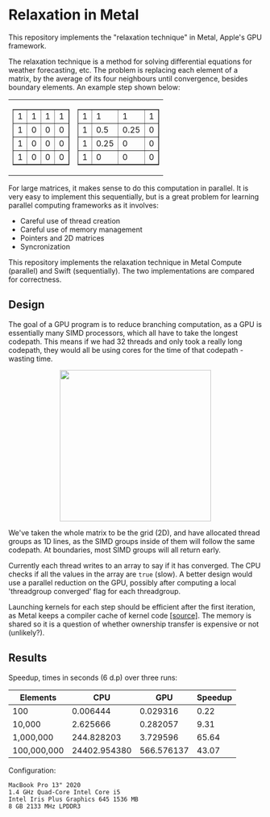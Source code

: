 # Relaxation in Metal

This repository implements the "relaxation technique" in Metal, Apple's GPU framework.

The relaxation technique is a method for solving differential equations for weather forecasting, etc. The problem is replacing each element of a matrix, by the average of its four neighbours until convergence, besides boundary elements. An example step shown below:

<table>
  <tr>
    <td>
      <table border="1">
        <tr>
          <td>1</td><td>1</td><td>1</td><td>1</td>
        </tr>
        <tr>
          <td>1</td><td>0</td><td>0</td><td>0</td>
        </tr>
        <tr>
          <td>1</td><td>0</td><td>0</td><td>0</td>
        </tr>
        <tr>
          <td>1</td><td>0</td><td>0</td><td>0</td>
        </tr>
      </table>
    </td>
    <td>
      <table border="1">
        <tr>
          <td>1</td><td>1</td><td>1</td><td>1</td>
        </tr>
        <tr>
          <td>1</td><td>0.5</td><td>0.25</td><td>0</td>
        </tr>
        <tr>
          <td>1</td><td>0.25</td><td>0</td><td>0</td>
        </tr>
        <tr>
          <td>1</td><td>0</td><td>0</td><td>0</td>
        </tr>
      </table>
    </td>
  </tr>
</table>

For large matrices, it makes sense to do this computation in parallel. It is very easy to implement this sequentially, but is a great problem for learning parallel computing frameworks as it involves:

- Careful use of thread creation
- Careful use of memory management
- Pointers and 2D matrices
- Syncronization

This repository implements the relaxation technique in Metal Compute (parallel) and Swift (sequentially). The two implementations are compared for correctness.

## Design

The goal of a GPU program is to reduce branching computation, as a GPU is essentially many SIMD processors, which all have to take the longest codepath. This means if we had 32 threads and only took a really long codepath, they would all be using cores for the time of that codepath - wasting time.

<div align='center'>
  <img src="https://github.com/jakedves/relaxation-metal/assets/75232368/cd11d191-74d5-4652-bc66-9c8c388b43ee" width="300"/>
</div>

We've taken the whole matrix to be the grid (2D), and have allocated thread groups as 1D lines, as the SIMD groups inside of them will follow the same codepath. At boundaries, most SIMD groups will all return early.

Currently each thread writes to an array to say if it has converged. The CPU checks if all the values in the array are `true` (slow). A better design would use a parallel reduction on the GPU, possibly after computing a local 'threadgroup converged' flag for each threadgroup.

Launching kernels for each step should be efficient after the first iteration, as Metal keeps a compiler cache of kernel code [[source]](https://stackoverflow.com/a/63732727). The memory is shared so it is a question of whether ownership transfer is expensive or not (unlikely?).

## Results

Speedup, times in seconds (6 d.p) over three runs:

| Elements    | CPU          | GPU        | Speedup |
| ----------- | ------------ | ---------- | --------- |
| 100         |     0.006444 |   0.029316 |  0.22 |
| 10,000      |     2.625666 |   0.282057 |  9.31 |
| 1,000,000   |   244.828203 |   3.729596 | 65.64 |
| 100,000,000 | 24402.954380 | 566.576137 | 43.07 |

Configuration:
```
MacBook Pro 13" 2020
1.4 GHz Quad-Core Intel Core i5
Intel Iris Plus Graphics 645 1536 MB
8 GB 2133 MHz LPDDR3
```

